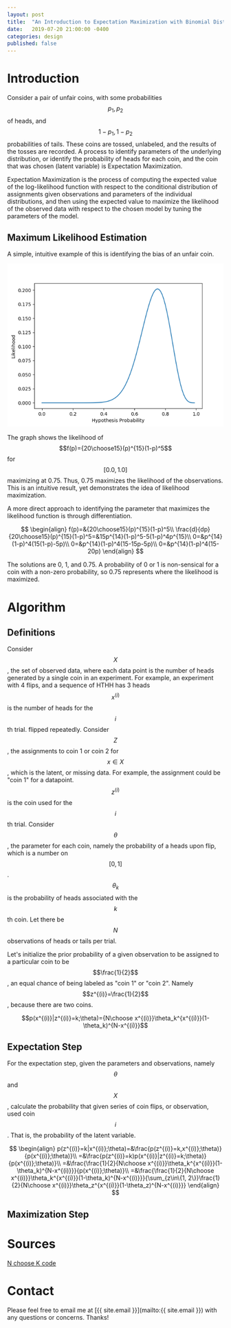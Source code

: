 ```yaml
---
layout: post
title:  "An Introduction to Expectation Maximization with Binomial Distributions"
date:   2019-07-20 21:00:00 -0400
categories: design
published: false
---
```

<script type="text/javascript" src="https://cdnjs.cloudflare.com/ajax/libs/mathjax/2.7.5/latest.js?config=TeX-MML-AM_CHTML"></script>
<!-- You’ll find this post in your `_posts` directory. Go ahead and edit it and re-build the site to see your changes. You can rebuild the site in many different ways, but the most common way is to run `jekyll serve`, which launches a web server and auto-regenerates your site when a file is updated.

To add new posts, simply add a file in the `_posts` directory that follows the convention `YYYY-MM-DD-name-of-post.ext` and includes the necessary front matter. Take a look at the source for this post to get an idea about how it works.

Jekyll also offers powerful support for code snippets: -->
# Introduction
Consider a pair of unfair coins, with some probabilities $$p_1,p_2$$ of heads,
and $$1-p_1,1-p_2$$ probabilities of tails.
These coins are tossed, unlabeled, and the results
of the tosses are recorded. A process to identify
parameters of the underlying distribution, or identify
the probability of heads for each coin,
and the coin that was chosen (latent variable) is Expectation Maximization.

Expectation Maximization is the process of computing
the expected value of the log-likelihood function
with respect to the conditional distribution of assignments
given observations and parameters of the individual distributions,
and then using the expected value to maximize
the likelihood of the observed data with respect
to the chosen model by tuning the parameters of the model.

## Maximum Likelihood Estimation

A simple, intuitive example of this is 
identifying the bias of an unfair coin.

<script src="https://gist.github.com/cmorterud/084e3298581fc1e91128916bd5a9af03.js"></script>

![image](/assets/images/20_choose_15_likelihood_graph.png "A graph showing the likelihood of 20 choose 15 with respect to a binomial model")

The graph shows the likelihood of $$f(p)={20\choose15}(p)^{15}(1-p)^5$$ for $$[0.0, 1.0]$$
maximizing at 0.75. Thus, 0.75 maximizes the likelihood of the observations.
This is an intuitive result, yet demonstrates the idea of likelihood maximization.

A more direct approach to identifying the parameter that maximizes
the likelihood function is through differentiation.


$$
\begin{align}
f(p)=&{20\choose15}(p)^{15}(1-p)^5\\
\frac{d}{dp}{20\choose15}(p)^{15}(1-p)^5=&15p^{14}(1-p)^5-5(1-p)^4p^{15}\\
0=&p^{14}(1-p)^4(15(1-p)-5p)\\
0=&p^{14}(1-p)^4(15-15p-5p)\\
0=&p^{14}(1-p)^4(15-20p)
\end{align}
$$


The solutions are 0, 1, and 0.75. A probability of 0 or 1 is non-sensical
for a coin with a non-zero probability, so 0.75 represents
where the likelihood is maximized.

# Algorithm
## Definitions
Consider $$X$$, the set of observed data, where each data point
is the number of heads generated by a single coin in an experiment.
For example, an experiment with 4 flips, and a sequence of HTHH has 3 heads
$$x^{(i)}$$ is the number of heads for the $$i$$th trial.
flipped repeatedly. Consider $$Z$$, the assignments
to coin 1 or coin 2 for $$x\in X$$, which is the latent,
or missing data. For example, the assignment could be "coin 1" for a datapoint.
$$z^{(i)}$$ is the coin used for the $$i$$th trial.
Consider $$\theta$$, the parameter for each coin, namely
the probability of a heads upon flip, which is a number on $$[0,1]$$.
$$\theta_k$$ is the probability of heads associated with the $$k$$th coin.
Let there be $$N$$ observations of heads or tails per trial.

Let's initialize the prior probability of a given observation to be assigned
to a particular coin to be $$\frac{1}{2}$$, an equal chance of being
labeled as "coin 1" or "coin 2". Namely $$z^{(i)}=\frac{1}{2}$$,
because there are two coins.

$$p(x^{(i)}|z^{(i)}=k;\theta)={N\choose x^{(i)}}\theta_k^{x^{(i)}}(1-\theta_k)^{N-x^{(i)}}$$

## Expectation Step
For the expectation step, given the parameters and observations,
namely $$\theta$$ and $$X$$, calculate the probability
that given series of coin flips, or observation, used
coin $$i$$. That is, the probability of the latent variable.

$$
\begin{align}
p(z^{(i)}=k|x^{(i)};\theta)=&\frac{p(z^{(i)}=k,x^{(i)};\theta)}{p(x^{(i)};\theta)}\\
=&\frac{p(z^{(i)}=k)p(x^{(i)}|z^{(i)}=k;\theta)}{p(x^{(i)};\theta)}\\
=&\frac{\frac{1}{2}{N\choose x^{(i)}}\theta_k^{x^{(i)}}(1-\theta_k)^{N-x^{(i)}}}{p(x^{(i)};\theta)}\\
=&\frac{\frac{1}{2}{N\choose x^{(i)}}\theta_k^{x^{(i)}}(1-\theta_k)^{N-x^{(i)}}}{\sum_{z\in\{1, 2\}}\frac{1}{2}{N\choose x^{(i)}}\theta_z^{x^{(i)}}(1-\theta_z)^{N-x^{(i)}}}
\end{align}
$$


## Maximization Step

# Sources
[N choose K code](https://stackoverflow.com/questions/4941753/is-there-a-math-ncr-function-in-python)

# Contact
Please feel free to email me at
[{{ site.email }}](mailto:{{ site.email }})
with any questions or concerns. Thanks!